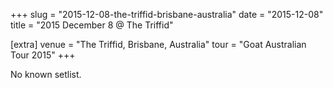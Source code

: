 +++
slug = "2015-12-08-the-triffid-brisbane-australia"
date = "2015-12-08"
title = "2015 December 8 @ The Triffid"

[extra]
venue = "The Triffid, Brisbane, Australia"
tour = "Goat Australian Tour 2015"
+++

No known setlist.
